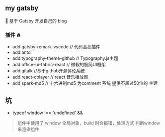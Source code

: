 ## my gatsby 

🚀 基于 Gatsby 开发自己的 blog 


### 插件 🔥
- add gatsby-remark-vscode // 代码高亮插件
- add antd
- add typography-theme-github // Typography.js主题
- add office-ui-fabric-react // 微软的极简UI框架
- add gitalk //基于github开源评论系统
- add react-cplayer // react 音乐播放器
- add spark-md5 // 十六进制md5 为comment 系统 提供不超过50位的 主建


## 坑

- typeof window !== 'undefined' && <Cplayer />
> 组件中使用了 window 全局对象，build 时会报错，处理方式 判断window来渲染组件
